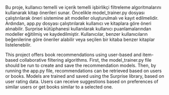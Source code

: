 Bu proje, kullanıcı temelli ve içerik temelli işbirlikçi filtreleme algoritmalarını kullanarak kitap önerileri sunar. Öncelikle model_trainer.py dosyası çalıştırılarak öneri sistemine ait modeller oluşturulmalı ve kayıt edilmelidir. Ardından, app.py dosyası çalıştırılarak kullanıcı ve kitaplara göre öneri alınabilir. Surprise kütüphanesi kullanılarak kullanıcı puanlamalarından modeller eğitilmiş ve kaydedilmiştir. Kullanıcılar, benzer kullanıcıların beğenilerine göre öneriler alabilir veya seçilen bir kitaba benzer kitaplar listelenebilir. 

This project offers book recommendations using user-based and item-based collaborative filtering algorithms. First, the model_trainer.py file should be run to create and save the recommendation models. Then, by running the app.py file, recommendations can be retrieved based on users or books. Models are trained and saved using the Surprise library, based on user rating data. Users can receive suggestions based on preferences of similar users or get books similar to a selected one. 